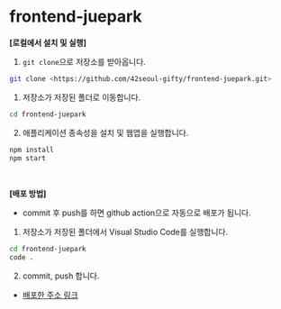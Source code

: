 # frontend-juepark

**[로컬에서 설치 및 실행]**

1. `git clone`으로 저장소를 받아옵니다.

```bash
git clone <https://github.com/42seoul-gifty/frontend-juepark.git>
```

1. 저장소가 저장된 폴더로 이동합니다.

```bash
cd frontend-juepark
```

2. 애플리케이션 종속성을 설치 및 웹앱을 실행합니다.

```bash
npm install
npm start
```
<br/>


**[배포 방법]**

- commit 후 push를 하면 github action으로 자동으로 배포가 됩니다.

1. 저장소가 저장된 폴더에서 Visual Studio Code를 실행합니다.

```bash
cd frontend-juepark
code .
```

2. commit, push 합니다.

- [배포한 주소 링크](http://gifty-juepark.s3-website.ap-northeast-2.amazonaws.com/)